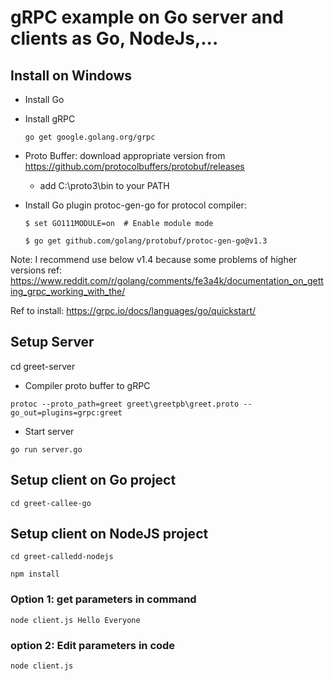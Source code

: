 # gRPC example on Go server and clients as Go, NodeJs,...

## Install on Windows

- Install Go

- Install gRPC 

    `go get google.golang.org/grpc`

- Proto Buffer: download appropriate version from https://github.com/protocolbuffers/protobuf/releases

    - add C:\proto3\bin to your PATH

- Install Go plugin protoc-gen-go for protocol compiler:

    `$ set GO111MODULE=on  # Enable module mode`

    `$ go get github.com/golang/protobuf/protoc-gen-go@v1.3`

Note: I recommend use below v1.4 because some problems of higher versions
ref: https://www.reddit.com/r/golang/comments/fe3a4k/documentation_on_getting_grpc_working_with_the/

Ref to install: https://grpc.io/docs/languages/go/quickstart/

## Setup Server

cd greet-server

- Compiler proto buffer to gRPC 

`protoc --proto_path=greet greet\greetpb\greet.proto --go_out=plugins=grpc:greet`

- Start server

`go run server.go`

## Setup client on Go project
`cd greet-callee-go`

## Setup client on NodeJS project
`cd greet-calledd-nodejs`

`npm install`

### Option 1: get parameters in command

`node client.js Hello Everyone`

### option 2: Edit parameters in code

`node client.js`

